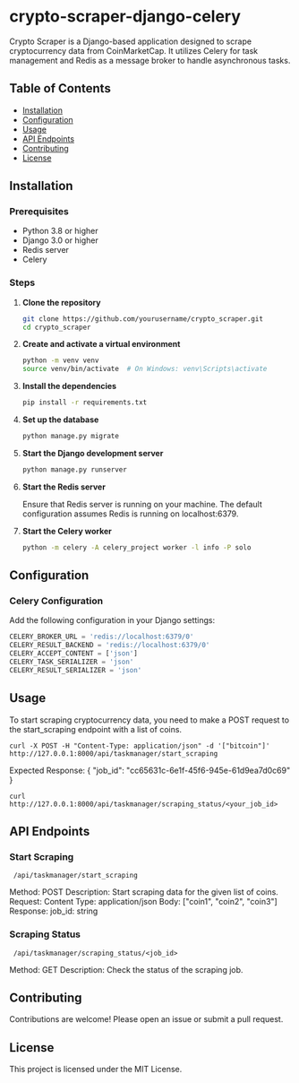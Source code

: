 # crypto-scraper-django-celery

Crypto Scraper is a Django-based application designed to scrape cryptocurrency data from CoinMarketCap. It utilizes Celery for task management and Redis as a message broker to handle asynchronous tasks.

## Table of Contents

- [Installation](#installation)
- [Configuration](#configuration)
- [Usage](#usage)
- [API Endpoints](#api-endpoints)
- [Contributing](#contributing)
- [License](#license)

## Installation

### Prerequisites

- Python 3.8 or higher
- Django 3.0 or higher
- Redis server
- Celery

### Steps

1. **Clone the repository**

    ```bash
    git clone https://github.com/yourusername/crypto_scraper.git
    cd crypto_scraper
    ```

2. **Create and activate a virtual environment**

    ```bash
    python -m venv venv
    source venv/bin/activate  # On Windows: venv\Scripts\activate
    ```

3. **Install the dependencies**

    ```bash
    pip install -r requirements.txt
    ```

4. **Set up the database**

    ```bash
    python manage.py migrate
    ```

5. **Start the Django development server**

    ```bash
    python manage.py runserver
    ```

6. **Start the Redis server**

    Ensure that Redis server is running on your machine. The default configuration assumes Redis is running on localhost:6379.

7. **Start the Celery worker**

    ```bash
    python -m celery -A celery_project worker -l info -P solo
    ```

## Configuration

### Celery Configuration

Add the following configuration in your Django settings:

```python
CELERY_BROKER_URL = 'redis://localhost:6379/0'
CELERY_RESULT_BACKEND = 'redis://localhost:6379/0'
CELERY_ACCEPT_CONTENT = ['json']
CELERY_TASK_SERIALIZER = 'json'
CELERY_RESULT_SERIALIZER = 'json'
```

## Usage
To start scraping cryptocurrency data, you need to make a POST request to the start_scraping endpoint with a list of coins.

```To create a job : bash 
curl -X POST -H "Content-Type: application/json" -d '["bitcoin"]' http://127.0.0.1:8000/api/taskmanager/start_scraping
```

Expected Response:
{
  "job_id": "cc65631c-6e1f-45f6-945e-61d9ea7d0c69"
}

```Check Status: bash
curl http://127.0.0.1:8000/api/taskmanager/scraping_status/<your_job_id>
```


## API Endpoints
### Start Scraping
```Endpoint:
 /api/taskmanager/start_scraping
```
Method: POST
Description: Start scraping data for the given list of coins.
Request:
Content Type: application/json
Body: ["coin1", "coin2", "coin3"]
Response:
job_id: string

### Scraping Status
```Endpoint:
 /api/taskmanager/scraping_status/<job_id>
```
Method: GET
Description: Check the status of the scraping job.

## Contributing
Contributions are welcome! Please open an issue or submit a pull request.

## License
This project is licensed under the MIT License.
